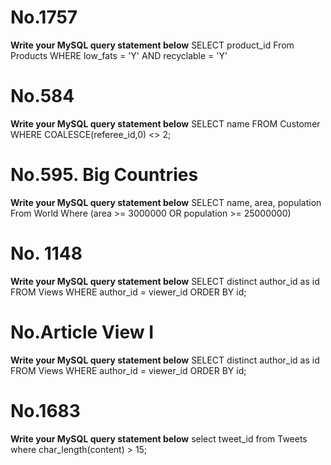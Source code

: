 # No.1757
**Write your MySQL query statement below**
SELECT product_id
From Products
WHERE low_fats = 'Y' AND
recyclable = 'Y'

# No.584
**Write your MySQL query statement below**
SELECT name
FROM Customer
WHERE COALESCE(referee_id,0) <> 2;

# No.595. Big Countries
**Write your MySQL query statement below**
SELECT name, area, population
From World
Where (area >= 3000000 OR
population >= 25000000) 

# No. 1148
**Write your MySQL query statement below**
SELECT distinct author_id as id
FROM Views
WHERE author_id = viewer_id
ORDER BY id;

# No.Article View I
**Write your MySQL query statement below**
SELECT distinct author_id as id
FROM Views
WHERE author_id = viewer_id
ORDER BY id;

# No.1683
**Write your MySQL query statement below**
select tweet_id
from Tweets
where char_length(content) > 15;
